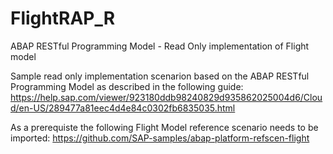 # FlightRAP_R
ABAP RESTful Programming Model - Read Only implementation of Flight model

Sample read only implementation scenarion based on the ABAP RESTful Programming Model as described in the following guide: https://help.sap.com/viewer/923180ddb98240829d935862025004d6/Cloud/en-US/289477a81eec4d4e84c0302fb6835035.html

As a prerequiste the following Flight Model reference scenario needs to be imported: https://github.com/SAP-samples/abap-platform-refscen-flight
